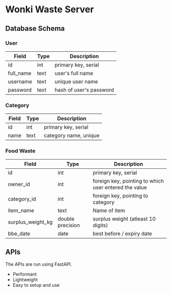 # Wonki Waste Server

## Database Schema

### User

| Field     | Type | Description             |
|-----------|------|-------------------------|
| id        | int  | primary key, serial     |
| full_name | text | user's full name        |
| username  | text | unique user name        |
| password  | text | hash of user's password |

### Category

| Field | Type | Description           |
|-------|------|-----------------------|
| id    | int  | primary key, serial   |
| name  | text | category name, unique |

### Food Waste

| Field             | Type             | Description                                           |
|-------------------|------------------|-------------------------------------------------------|
| id                | int              | primary key, serial                                   |
| owner_id          | int              | foreign key, pointing to which user entered the value |
| category_id       | int              | foreign key, pointing to category                     |
| item_name         | text             | Name of item                                          |
| surplus_weight_kg | double precision | surplus weight (atleast 10 digits)                    |
| bbe_date          | date             | best before / expiry date                             |



## APIs

The APIs are run using FastAPI. 
- Performant
- Lightweight
- Easy to setup and use
